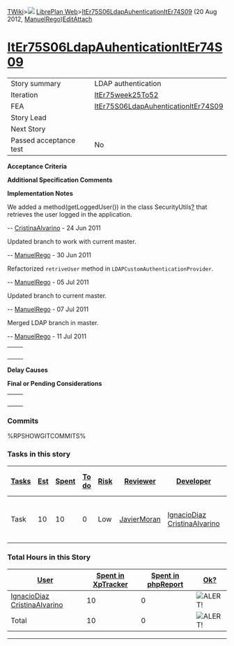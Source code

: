 [TWiki](Main_WebHome)&gt;![](/twiki/pub/TWiki/TWikiDocGraphics/web-bg-small.gif) [LibrePlan Web](LibrePlan_WebHome)&gt;[ItEr75S06LdapAuhenticationItEr74S09](LibrePlan_ItEr75S06LdapAuhenticationItEr74S09 "Topic revision: 9 (20 Aug 2012 - 09:52:54)") (20 Aug 2012, [ManuelRego](Main_ManuelRego))[Edit](LibrePlan_ItEr75S06LdapAuhenticationItEr74S09?t=1520343676 "Edit this topic text")[Attach](/twiki/bin/attach/LibrePlan/ItEr75S06LdapAuhenticationItEr74S09 "Attach an image or document to this topic")  

 [ItEr75S06LdapAuhenticationItEr74S09](LibrePlan_ItEr75S06LdapAuhenticationItEr74S09)
=====================================================================================

|                        |                                                                                      |
|------------------------|--------------------------------------------------------------------------------------|
| Story summary          | LDAP authentication                                                                  |
| Iteration              | [ItEr75week25To52](LibrePlan_ItEr75week25To52)                                       |
| FEA                    | [ItEr75S06LdapAuhenticationItEr74S09](LibrePlan_ItEr75S06LdapAuhenticationItEr74S09) |
| Story Lead             |                                                                                      |
| Next Story             |                                                                                      |
| Passed acceptance test | No                                                                                   |

**Acceptance Criteria**

**Additional Specification Comments**

**Implementation Notes**

We added a method(getLoggedUser()) in the class SecurityUtils[?](LibrePlan_SecurityUtils?topicparent=LibrePlan.ItEr75S06LdapAuhenticationItEr74S09 "Create this topic") that retrieves the user logged in the application.

-- [CristinaAlvarino](Main_CristinaAlvarino) - 24 Jun 2011

Updated branch to work with current master.

-- [ManuelRego](Main_ManuelRego) - 30 Jun 2011

Refactorized `retriveUser` method in `LDAPCustomAuthenticationProvider`.

-- [ManuelRego](Main_ManuelRego) - 05 Jul 2011

Updated branch to current master.

-- [ManuelRego](Main_ManuelRego) - 07 Jul 2011

Merged LDAP branch in master.

-- [ManuelRego](Main_ManuelRego) - 11 Jul 2011

|     |     |
|-----|-----|
|     |     |

**Delay Causes**

**Final or Pending Considerations**

|     |     |
|-----|-----|
|     |     |

###  Commits

%RPSHOWGITCOMMITS%

###  Tasks in this story

| [Tasks](LibrePlan_ItEr75S06LdapAuhenticationItEr74S09?sortcol=0;table=2;up=0#sorted_table "Sort by this column") | [Est](LibrePlan_ItEr75S06LdapAuhenticationItEr74S09?sortcol=1;table=2;up=0#sorted_table "Sort by this column") | [Spent](LibrePlan_ItEr75S06LdapAuhenticationItEr74S09?sortcol=2;table=2;up=0#sorted_table "Sort by this column") | [To do](LibrePlan_ItEr75S06LdapAuhenticationItEr74S09?sortcol=3;table=2;up=0#sorted_table "Sort by this column") | [Risk](LibrePlan_ItEr75S06LdapAuhenticationItEr74S09?sortcol=4;table=2;up=0#sorted_table "Sort by this column") | [Reviewer](LibrePlan_ItEr75S06LdapAuhenticationItEr74S09?sortcol=5;table=2;up=0#sorted_table "Sort by this column") | [Developer](LibrePlan_ItEr75S06LdapAuhenticationItEr74S09?sortcol=6;table=2;up=0#sorted_table "Sort by this column") | [Task Name](LibrePlan_ItEr75S06LdapAuhenticationItEr74S09?sortcol=7;table=2;up=0#sorted_table "Sort by this column") | [Start Date](LibrePlan_ItEr75S06LdapAuhenticationItEr74S09?sortcol=8;table=2;up=0#sorted_table "Sort by this column") | [Est End Date](LibrePlan_ItEr75S06LdapAuhenticationItEr74S09?sortcol=9;table=2;up=0#sorted_table "Sort by this column") | [End Date](LibrePlan_ItEr75S06LdapAuhenticationItEr74S09?sortcol=10;table=2;up=0#sorted_table "Sort by this column") |
|------------------------------------------------------------------------------------------------------------------|----------------------------------------------------------------------------------------------------------------|------------------------------------------------------------------------------------------------------------------|------------------------------------------------------------------------------------------------------------------|-----------------------------------------------------------------------------------------------------------------|---------------------------------------------------------------------------------------------------------------------|----------------------------------------------------------------------------------------------------------------------|----------------------------------------------------------------------------------------------------------------------|-----------------------------------------------------------------------------------------------------------------------|-------------------------------------------------------------------------------------------------------------------------|----------------------------------------------------------------------------------------------------------------------|
| Task                                                                                                             | 10                                                                                                             | 10                                                                                                               | 0                                                                                                                | Low                                                                                                             | [JavierMoran](Main_JavierMoran)                                                                                     | [IgnacioDiaz](Main_IgnacioDiaz) [CristinaAlvarino](Main_CristinaAlvarino)                                            | [Match the LDAP roles with the LibrePlan permissions](LibrePlan_AnA04S06LdapAuthentication#TasK6)                    |                                                                                                                       |                                                                                                                         |                                                                                                                      |

###  Total Hours in this Story

| [User](LibrePlan_ItEr75S06LdapAuhenticationItEr74S09?sortcol=0;table=3;up=0#sorted_table "Sort by this column") | [Spent in XpTracker](LibrePlan_ItEr75S06LdapAuhenticationItEr74S09?sortcol=1;table=3;up=0#sorted_table "Sort by this column") | [Spent in phpReport](LibrePlan_ItEr75S06LdapAuhenticationItEr74S09?sortcol=2;table=3;up=0#sorted_table "Sort by this column") | [Ok?](LibrePlan_ItEr75S06LdapAuhenticationItEr74S09?sortcol=3;table=3;up=0#sorted_table "Sort by this column") |
|-----------------------------------------------------------------------------------------------------------------|-------------------------------------------------------------------------------------------------------------------------------|-------------------------------------------------------------------------------------------------------------------------------|----------------------------------------------------------------------------------------------------------------|
| [IgnacioDiaz](Main_IgnacioDiaz) [CristinaAlvarino](Main_CristinaAlvarino)                                       | 10                                                                                                                            | 0                                                                                                                             | ![ALERT!](/twiki/pub/TWiki/TWikiDocGraphics/warning.gif "ALERT!")                                              |
| Total                                                                                                           | 10                                                                                                                            | 0                                                                                                                             | ![ALERT!](/twiki/pub/TWiki/TWikiDocGraphics/warning.gif "ALERT!")                                              |

------------------------------------------------------------------------
